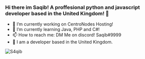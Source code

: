 ### Hi there im Saqib! A proffesional python and javascript developer based in the United Kingdom! 👋


- 🔭 I’m currently working on CentroNodes Hosting!
- 🌱 I’m currently learning Java, PHP and C#!
- 📫 How to reach me: DM Me on discord! Saqib#9999
- 🌱 I am a developer based in the United Kingdom.

<p><img align="left" src="https://github-readme-stats.vercel.app/api/top-langs/?username=S4qib&layout=compact" alt="S4qib" /></p>
